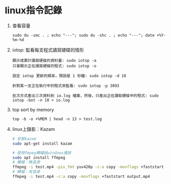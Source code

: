 # linux指令記錄

1. 查看容量
    ```
    sudo du -smc . ; echo "---"; sudo du -shc . ; echo "---"; date +%Y-%m-%d
    ```

2. iotop: 監看每支程式讀寫硬碟的情形
    ```
    顯示成累計讀寫硬碟的資料量: sudo iotop -a
    只會顯示正在讀寫硬碟的程式: sudo iotop -o

    設定 iotop 更新的頻率，預設是 1 秒鐘: sudo iotop -d 10

    針對某一支正在執行中的程式來監看: sudo iotop -p 3093

    批次方式產出三次資料到 io.log 檔案，然後，只產出正在讀取硬碟中的程式: sudo iotop -bot -n 10 > io.log

    ```

3. top sort by memory
    ```
    top -b -o +%MEM | head -n 13 > test.log
    ```

4. linux上錄影：Kazam
    ```sh
    # 安裝kazam
    sudo apt-get install kazam

    # 使用fmpeg轉檔給windows播放
    sudo apt install ffmpeg
    # 轉檔：無音源
    ffmpeg -i test.mp4 -pix_fmt yuv420p -c:a copy -movflags +faststart output.mp4
    # 轉檔：有音源
    ffmpeg -i test.mp4 -c:a copy -movflags +faststart output.mp4
    ```
